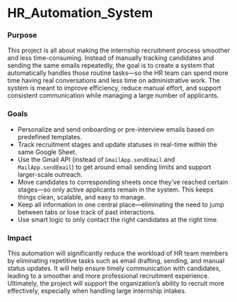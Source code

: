 # HR_Automation_System

### Purpose
This project is all about making the internship recruitment process smoother and less time-consuming. Instead of manually tracking candidates and sending the same emails repeatedly, the goal is to create a system that automatically handles those routine tasks—so the HR team can spend more time having real conversations and less time on administrative work. The system is meant to improve efficiency, reduce manual effort, and support consistent communication while managing a large number of applicants.

### Goals
- Personalize and send onboarding or pre-interview emails based on predefined templates.  
- Track recruitment stages and update statuses in real-time within the same Google Sheet.  
- Use the Gmail API (instead of `GmailApp.sendEmail` and `MailApp.sendEmail`) to get around email sending limits and support larger-scale outreach.  
- Move candidates to corresponding sheets once they’ve reached certain stages—so only active applicants remain in the system. This keeps things clean, scalable, and easy to manage.  
- Keep all information in one central place—eliminating the need to jump between tabs or lose track of past interactions.  
- Use smart logic to only contact the right candidates at the right time.

### Impact
This automation will significantly reduce the workload of HR team members by eliminating repetitive tasks such as email drafting, sending, and manual status updates. It will help ensure timely communication with candidates, leading to a smoother and more professional recruitment experience. Ultimately, the project will support the organization’s ability to recruit more effectively, especially when handling large internship intakes.
